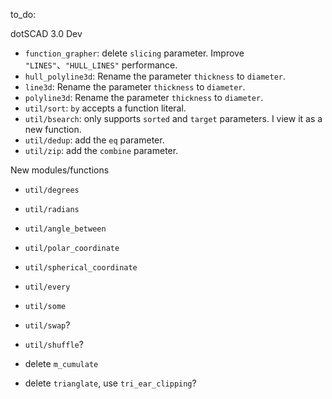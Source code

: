 to_do:



dotSCAD 3.0 Dev

- `function_grapher`: delete `slicing` parameter. Improve `"LINES"`、`"HULL_LINES"` performance.
- `hull_polyline3d`: Rename the parameter `thickness` to `diameter`.
- `line3d`: Rename the parameter `thickness` to `diameter`.
- `polyline3d`: Rename the parameter `thickness` to `diameter`.
- `util/sort`: `by` accepts a function literal.
- `util/bsearch`: only supports `sorted` and `target` parameters. I view it as a new function.
- `util/dedup`: add the `eq` parameter.
- `util/zip`: add the `combine` parameter.

New modules/functions

- `util/degrees`
- `util/radians`
- `util/angle_between`
- `util/polar_coordinate`
- `util/spherical_coordinate`
- `util/every`
- `util/some`
- `util/swap`?
- `util/shuffle`?

- delete `m_cumulate`
- delete `trianglate`, use `tri_ear_clipping`?
